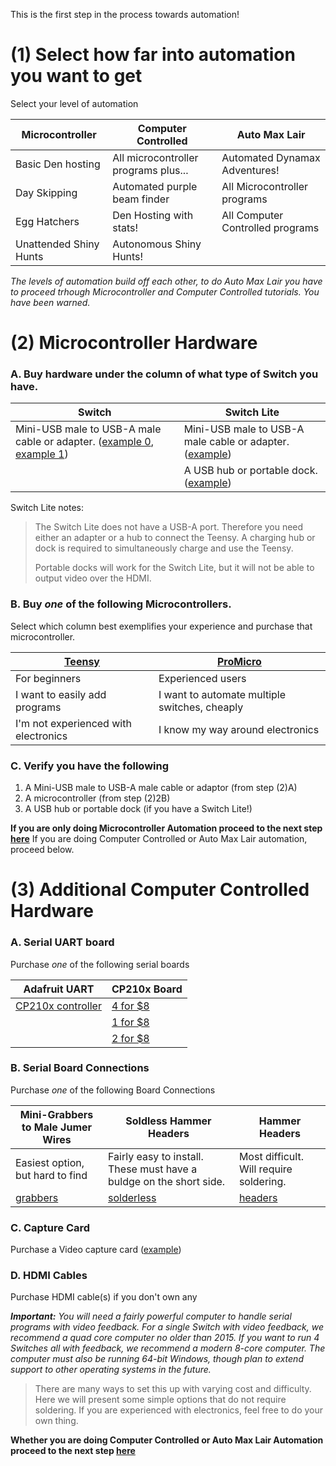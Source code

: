 This is the first step in the process towards automation!

# (1) Select how far into automation you want to get

Select your level of automation 

| Microcontroller | Computer Controlled | Auto Max Lair |
| --- | --- | --- |
| Basic Den hosting | All microcontroller programs plus... | Automated Dynamax Adventures!
| Day Skipping | Automated purple beam finder | All Microcontroller programs |
| Egg Hatchers | Den Hosting with stats!  | All Computer Controlled programs |
| Unattended Shiny Hunts | Autonomous Shiny Hunts! |      |

*The levels of automation build off each other, to do Auto Max Lair you have to proceed trhough Microcontroller and Computer Controlled tutorials. You have been warned.*

# (2) Microcontroller Hardware

### A. Buy hardware under the column of what type of Switch you have.

| Switch | Switch Lite |
| --- | --- |
| Mini-USB male to USB-A male cable or adapter. ([example 0](https://www.amazon.com/Cmple-Pack-Male-5-Pin-Adapter/dp/B00A1PH0ZW), [example 1](https://www.amazon.com/gp/product/B00P0GI68M)) | Mini-USB male to USB-A male cable or adapter. ([example](https://www.amazon.com/gp/product/B07QJTX59H/)) |
|     | A USB hub or portable dock. ([example](https://www.amazon.com/gp/product/B07JK9DFKH)) |

Switch Lite notes:
   > The Switch Lite does not have a USB-A port. Therefore you need either an adapter or a hub to connect the Teensy. A charging hub or dock is required to simultaneously charge and use the Teensy.
   > 
   > Portable docks will work for the Switch Lite, but it will not be able to output video over the HDMI.

### B. Buy *one* of the following Microcontrollers.

Select which column best exemplifies your experience and purchase that microcontroller.

| [Teensy](https://www.pjrc.com/store/teensy.html) | [ProMicro](https://www.amazon.com/gp/product/B08BJNV1J3) |
| --- | --- |
| For beginners | Experienced users |
| I want to easily add programs| I want to automate multiple switches, cheaply |
| I'm not experienced with electronics | I know my way around electronics |

### C. Verify you have the following

1. A Mini-USB male to USB-A male cable or adaptor (from step (2)A)
2. A microcontroller (from step (2)2B)
3. A USB hub or portable dock (if you have a Switch Lite!)

**If you are only doing Microcontroller Automation proceed to the next step [here](dead)**
If you are doing Computer Controlled or Auto Max Lair automation, proceed below.

# (3) Additional Computer Controlled Hardware

### A. Serial UART board

Purchase *one* of the following serial boards

| Adafruit UART  | CP210x Board | 
| --- | --- |
| [CP210x controller](https://www.adafruit.com/product/954) | [4 for $8](https://www.amazon.com/gp/product/B07T1XR9FT) |
|   | [1 for $8](https://www.amazon.com/dp/B072K3Z3TL) |
|   | [2 for $8](https://www.amazon.com/gp/product/B07D6LLX19/) |

### B. Serial Board Connections

Purchase *one* of the following Board Connections

| Mini-Grabbers to Male Jumer Wires | Soldless Hammer Headers | Hammer Headers | 
| --- | --- | --- |
| Easiest option, but hard to find | Fairly easy to install. These must have a buldge on the short side. | Most difficult. Will require soldering. |
| [grabbers](https://www.amazon.com/gp/product/B08M5GNY47) | [solderless](https://www.adafruit.com/product/3662) | [headers](https://www.adafruit.com/product/2822) |

### C. Capture Card

Purchase a Video capture card ([example](https://www.amazon.com/gp/product/B088HBRM7T))

### D. HDMI Cables

Purchase HDMI cable(s) if you don't own any

***Important:** You will need a fairly powerful computer to handle serial programs with video feedback. For a single Switch with video feedback, we recommend a quad core computer no older than 2015. If you want to run 4 Switches all with feedback, we recommend a modern 8-core computer. The computer must also be running 64-bit Windows, though plan to extend support to other operating systems in the future.*

> There are many ways to set this up with varying cost and difficulty. Here we will present some simple options that do not require soldering. If you are experienced with electronics, feel free to do your own thing.

**Whether you are doing Computer Controlled or Auto Max Lair Automation proceed to the next step [here](dead)**
